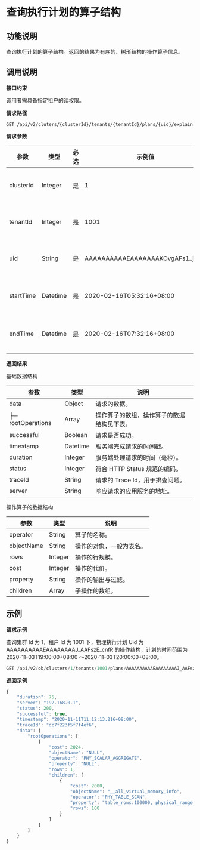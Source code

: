 查询执行计划的算子结构 
================================



**功能说明** 
-----------------------------

查询执行计划的算子结构。返回的结果为有序的、树形结构的操作算子信息。

**调用说明** 
-----------------------------

**接口约束** 

调用者需具备指定租户的读权限。

**请求路径** 

`GET /api/v2/cluters/{clusterId}/tenants/{tenantId}/plans/{uid}/explain`

**请求参数** 


|    参数     |    类型    | 必选 |               示例值                |   描述    |
|-----------|----------|----|----------------------------------|---------|
| clusterId | Integer  | 是  | 1                                | 集群的 Id  |
| tenantId  | Integer  | 是  | 1001                             | 租户的 Id  |
| uid       | String   | 是  | AAAAAAAAAAEAAAAAAAKOvgAFs1_j8s3i | 计划的 uid |
| startTime | Datetime | 是  | 2020-02-16T05:32:16+08:00        | 开始时间    |
| endTime   | Datetime | 是  | 2020-02-16T07:32:16+08:00        | 结束时间    |





**返回结果** 

基础数据结构




|        参数         |    类型    |          说明           |
|-------------------|----------|-----------------------|
| data              | Object   | 请求的数据。                |
| ├─ rootOperations | Array    | 操作算子的数组，操作算子的数据结构见下表。 |
| successful        | Boolean  | 请求是否成功。               |
| timestamp         | Datetime | 服务端完成请求的时间戳。          |
| duration          | Integer  | 服务端处理请求的时间（毫秒）。       |
| status            | Integer  | 符合 HTTP Status 规范的编码。 |
| traceId           | String   | 请求的 Trace Id，用于排查问题。  |
| server            | String   | 响应请求的应用服务的地址。         |



操作算子的数据结构


|     参数     |   类型    |      说明      |
|------------|---------|--------------|
| operator   | String  | 算子的名称。       |
| objectName | String  | 操作的对象，一般为表名。 |
| rows       | Integer | 操作的行规模。      |
| cost       | Integer | 操作的代价。       |
| property   | String  | 操作的输出与过滤。    |
| children   | Array   | 子操作的数组。      |



**示例** 
---------------------------

**请求示例** 

查询集群 Id 为 1，租户 Id 为 1001 下，物理执行计划 Uid 为 AAAAAAAAAAEAAAAAAAAJ_AAFszE_cnfR 的操作结构，计划的时间范围为 2020-11-03T19:00:00+08:00 ～2020-11-03T20:00:00+08:00。

```javascript
GET /api/v2/ob/clusters/1/tenants/1001/plans/AAAAAAAAAAEAAAAAAAAJ_AAFszE_cnfR/explain?startTime=2020-11-03T19%3A00%3A00%2B08%3A00&endTime=2020-11-03T20%3A00%3A00%2B08%3A00
```



**返回示例** 

```javascript
{
    "duration": 75,
    "server": "192.168.0.1",
    "status": 200,
    "successful": true,
    "timestamp": "2020-11-11T11:12:13.216+08:00",
    "traceId": "dc7f223f5f7f4ef6",
    "data": {
        "rootOperations": [
            {
                "cost": 2024,
                "objectName": "NULL",
                "operator": "PHY_SCALAR_AGGREGATE",
                "property": "NULL",
                "rows": 1,
                "children": [
                    {
                        "cost": 2000,
                        "objectName": "__all_virtual_memory_info",
                        "operator": "PHY_TABLE_SCAN",
                        "property": "table_rows:100000, physical_range_rows:100, logical_range_rows:100, index_back_rows:0, output_rows:100, est_method:basic_stat",
                        "rows": 100
                    }
                ]
            }
        ]
    }
}
```





